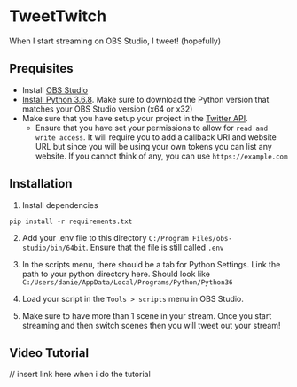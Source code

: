 # TweetTwitch
When I start streaming on OBS Studio, I tweet! (hopefully)

## Prequisites
- Install [OBS Studio](https://obsproject.com/)
- [Install Python 3.6.8](https://www.python.org/downloads/release/python-368/). Make sure to download the Python version that matches your OBS Studio version (x64 or x32)
- Make sure that you have setup your project in the [Twitter API](https://developer.twitter.com/en/docs/twitter-api).
    - Ensure that you have set your permissions to allow for `read and write access`. It will require you to add a callback URI and website URL but since you will be using your own tokens you can list any website. If you cannot think of any, you can use `https://example.com`

## Installation
1. Install dependencies
```
pip install -r requirements.txt
```
2. Add your .env file to this directory `C:/Program Files/obs-studio/bin/64bit`. Ensure that the file is still called `.env`

3. In the scripts menu, there should be a tab for Python Settings. Link the path to your python directory here. Should look like `C:/Users/danie/AppData/Local/Programs/Python/Python36`

4. Load your script in the `Tools > scripts` menu in OBS Studio. 

5. Make sure to have more than 1 scene in your stream. Once you start streaming and then switch scenes then you will tweet out your stream!



## Video Tutorial
// insert link here when i do the tutorial
